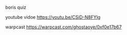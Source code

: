 boris quiz

youtube vidoe https://youtu.be/CSiD-N8FYlg

warpcast  https://warpcast.com/ghostaoye/0xf0e17b67
